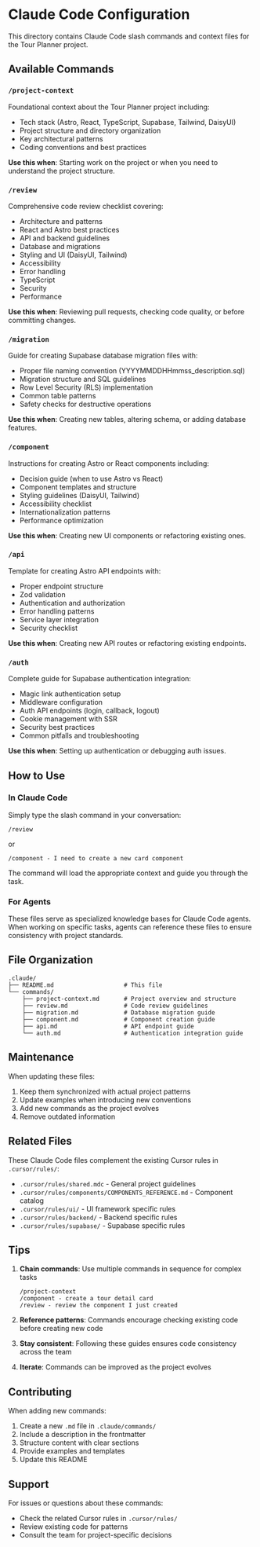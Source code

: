 # Claude Code Configuration

This directory contains Claude Code slash commands and context files for the Tour Planner project.

## Available Commands

### `/project-context`
Foundational context about the Tour Planner project including:
- Tech stack (Astro, React, TypeScript, Supabase, Tailwind, DaisyUI)
- Project structure and directory organization
- Key architectural patterns
- Coding conventions and best practices

**Use this when**: Starting work on the project or when you need to understand the project structure.

### `/review`
Comprehensive code review checklist covering:
- Architecture and patterns
- React and Astro best practices
- API and backend guidelines
- Database and migrations
- Styling and UI (DaisyUI, Tailwind)
- Accessibility
- Error handling
- TypeScript
- Security
- Performance

**Use this when**: Reviewing pull requests, checking code quality, or before committing changes.

### `/migration`
Guide for creating Supabase database migration files with:
- Proper file naming convention (YYYYMMDDHHmmss_description.sql)
- Migration structure and SQL guidelines
- Row Level Security (RLS) implementation
- Common table patterns
- Safety checks for destructive operations

**Use this when**: Creating new tables, altering schema, or adding database features.

### `/component`
Instructions for creating Astro or React components including:
- Decision guide (when to use Astro vs React)
- Component templates and structure
- Styling guidelines (DaisyUI, Tailwind)
- Accessibility checklist
- Internationalization patterns
- Performance optimization

**Use this when**: Creating new UI components or refactoring existing ones.

### `/api`
Template for creating Astro API endpoints with:
- Proper endpoint structure
- Zod validation
- Authentication and authorization
- Error handling patterns
- Service layer integration
- Security checklist

**Use this when**: Creating new API routes or refactoring existing endpoints.

### `/auth`
Complete guide for Supabase authentication integration:
- Magic link authentication setup
- Middleware configuration
- Auth API endpoints (login, callback, logout)
- Cookie management with SSR
- Security best practices
- Common pitfalls and troubleshooting

**Use this when**: Setting up authentication or debugging auth issues.

## How to Use

### In Claude Code

Simply type the slash command in your conversation:

```
/review
```

or

```
/component - I need to create a new card component
```

The command will load the appropriate context and guide you through the task.

### For Agents

These files serve as specialized knowledge bases for Claude Code agents. When working on specific tasks, agents can reference these files to ensure consistency with project standards.

## File Organization

```
.claude/
├── README.md                    # This file
└── commands/
    ├── project-context.md       # Project overview and structure
    ├── review.md                # Code review guidelines
    ├── migration.md             # Database migration guide
    ├── component.md             # Component creation guide
    ├── api.md                   # API endpoint guide
    └── auth.md                  # Authentication integration guide
```

## Maintenance

When updating these files:
1. Keep them synchronized with actual project patterns
2. Update examples when introducing new conventions
3. Add new commands as the project evolves
4. Remove outdated information

## Related Files

These Claude Code files complement the existing Cursor rules in `.cursor/rules/`:
- `.cursor/rules/shared.mdc` - General project guidelines
- `.cursor/rules/components/COMPONENTS_REFERENCE.md` - Component catalog
- `.cursor/rules/ui/` - UI framework specific rules
- `.cursor/rules/backend/` - Backend specific rules
- `.cursor/rules/supabase/` - Supabase specific rules

## Tips

1. **Chain commands**: Use multiple commands in sequence for complex tasks
   ```
   /project-context
   /component - create a tour detail card
   /review - review the component I just created
   ```

2. **Reference patterns**: Commands encourage checking existing code before creating new code

3. **Stay consistent**: Following these guides ensures code consistency across the team

4. **Iterate**: Commands can be improved as the project evolves

## Contributing

When adding new commands:
1. Create a new `.md` file in `.claude/commands/`
2. Include a description in the frontmatter
3. Structure content with clear sections
4. Provide examples and templates
5. Update this README

## Support

For issues or questions about these commands:
- Check the related Cursor rules in `.cursor/rules/`
- Review existing code for patterns
- Consult the team for project-specific decisions
